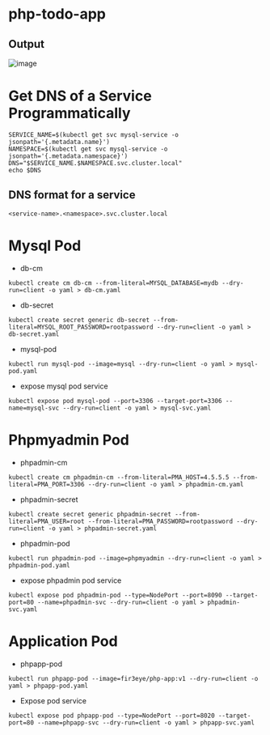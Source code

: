 # php-todo-app
## Output
![image](https://github.com/user-attachments/assets/6c5b5464-d7b8-446e-afcb-f25804bcff69)


# Get DNS of a Service Programmatically
```
SERVICE_NAME=$(kubectl get svc mysql-service -o jsonpath='{.metadata.name}')
NAMESPACE=$(kubectl get svc mysql-service -o jsonpath='{.metadata.namespace}')
DNS="$SERVICE_NAME.$NAMESPACE.svc.cluster.local"
echo $DNS
```
## DNS format for a service
```
<service-name>.<namespace>.svc.cluster.local
```
# Mysql Pod
- db-cm
```
kubectl create cm db-cm --from-literal=MYSQL_DATABASE=mydb --dry-run=client -o yaml > db-cm.yaml
```
- db-secret

```
kubectl create secret generic db-secret --from-literal=MYSQL_ROOT_PASSWORD=rootpassword --dry-run=client -o yaml > db-secret.yaml
```
- mysql-pod
```
kubectl run mysql-pod --image=mysql --dry-run=client -o yaml > mysql-pod.yaml
```

- expose mysql pod service
```
kubectl expose pod mysql-pod --port=3306 --target-port=3306 --name=mysql-svc --dry-run=client -o yaml > mysql-svc.yaml
```

# Phpmyadmin Pod
- phpadmin-cm
```
kubectl create cm phpadmin-cm --from-literal=PMA_HOST=4.5.5.5 --from-literal=PMA_PORT=3306 --dry-run=client -o yaml > phpadmin-cm.yaml
```
- phpadmin-secret

```
kubectl create secret generic phpadmin-secret --from-literal=PMA_USER=root --from-literal=PMA_PASSWORD=rootpassword --dry-run=client -o yaml > phpadmin-secret.yaml
```
- phpadmin-pod
```
kubectl run phpadmin-pod --image=phpmyadmin --dry-run=client -o yaml > phpadmin-pod.yaml
```

- expose phpadmin pod service
```
kubectl expose pod phpadmin-pod --type=NodePort --port=8090 --target-port=80 --name=phpadmin-svc --dry-run=client -o yaml > phpadmin-svc.yaml
```
# Application Pod
- phpapp-pod
```
kubectl run phpapp-pod --image=fir3eye/php-app:v1 --dry-run=client -o yaml > phpapp-pod.yaml
```
- Expose pod service
```
kubectl expose pod phpapp-pod --type=NodePort --port=8020 --target-port=80 --name=phpapp-svc --dry-run=client -o yaml > phpapp-svc.yaml
```
